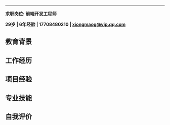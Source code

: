---------------------------------------------------
**求职岗位: 前端开发工程师**

**29岁 | 6年经验 | 17708480210 | xiongmaog@vip.qq.com**

## 教育背景
## 工作经历
## 项目经验
## 专业技能
## 自我评价